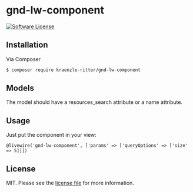# gnd-lw-component

[![Software License](https://img.shields.io/badge/license-MIT-blue.svg?style=flat-square)](LICENSE.md)

## Installation

Via Composer

``` bash
$ composer require kraenzle-ritter/gnd-lw-component
```

## Models

The model should have a resources_search attribute or a name attribute.

## Usage
Just put the component in your view:

```
@livewire('gnd-lw-component', ['params' => ['queryOptions' => ['size' => 5]]])
```

## License

MIT. Please see the [license file](LICENSE.md) for more information.
